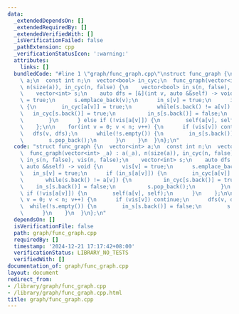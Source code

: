```yaml
---
data:
  _extendedDependsOn: []
  _extendedRequiredBy: []
  _extendedVerifiedWith: []
  _isVerificationFailed: false
  _pathExtension: cpp
  _verificationStatusIcon: ':warning:'
  attributes:
    links: []
  bundledCode: "#line 1 \"graph/func_graph.cpp\"\nstruct func_graph {\n  vector<int>\
    \ a;\n  const int n;\n  vector<bool> in_cyc;\n  func_graph(vector<int> _a) : a(_a),\
    \ n(size(a)), in_cyc(n, false) {\n    vector<bool> in_s(n, false), vis(n, false);\n\
    \    vector<int> s;\n    auto dfs = [&](int v, auto &&self) -> void {\n      vis[v]\
    \ = true;\n      s.emplace_back(v);\n      in_s[v] = true;\n      if (in_s[a[v]])\
    \ {\n        in_cyc[a[v]] = true;\n        while(s.back() != a[v]) {\n       \
    \   in_cyc[s.back()] = true;\n          in_s[s.back()] = false;\n          s.pop_back();\n\
    \        }\n      } else if (!vis[a[v]]) {\n        self(a[v], self);\n      }\n\
    \    };\n\n    for(int v = 0; v < n; v++) {\n      if (vis[v]) continue;\n   \
    \   dfs(v, dfs);\n      while(!s.empty()) {\n        in_s[s.back()] = false;\n\
    \        s.pop_back();\n      }\n    }\n  }\n};\n"
  code: "struct func_graph {\n  vector<int> a;\n  const int n;\n  vector<bool> in_cyc;\n\
    \  func_graph(vector<int> _a) : a(_a), n(size(a)), in_cyc(n, false) {\n    vector<bool>\
    \ in_s(n, false), vis(n, false);\n    vector<int> s;\n    auto dfs = [&](int v,\
    \ auto &&self) -> void {\n      vis[v] = true;\n      s.emplace_back(v);\n   \
    \   in_s[v] = true;\n      if (in_s[a[v]]) {\n        in_cyc[a[v]] = true;\n \
    \       while(s.back() != a[v]) {\n          in_cyc[s.back()] = true;\n      \
    \    in_s[s.back()] = false;\n          s.pop_back();\n        }\n      } else\
    \ if (!vis[a[v]]) {\n        self(a[v], self);\n      }\n    };\n\n    for(int\
    \ v = 0; v < n; v++) {\n      if (vis[v]) continue;\n      dfs(v, dfs);\n    \
    \  while(!s.empty()) {\n        in_s[s.back()] = false;\n        s.pop_back();\n\
    \      }\n    }\n  }\n};\n"
  dependsOn: []
  isVerificationFile: false
  path: graph/func_graph.cpp
  requiredBy: []
  timestamp: '2024-12-21 17:17:42+08:00'
  verificationStatus: LIBRARY_NO_TESTS
  verifiedWith: []
documentation_of: graph/func_graph.cpp
layout: document
redirect_from:
- /library/graph/func_graph.cpp
- /library/graph/func_graph.cpp.html
title: graph/func_graph.cpp
---
```

